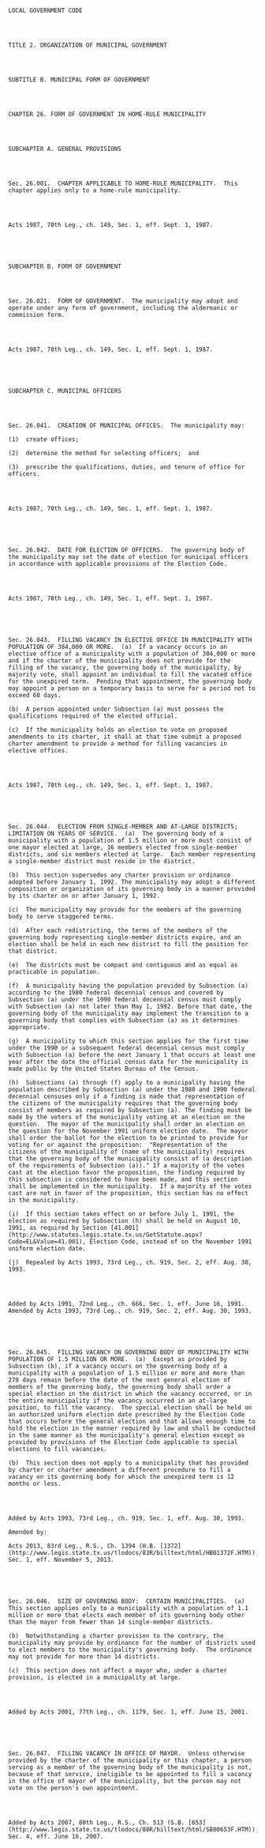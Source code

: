 ﻿
    
    
    	
    					
    
    
    LOCAL GOVERNMENT CODE
    
      
    
    
    TITLE 2. ORGANIZATION OF MUNICIPAL GOVERNMENT
    
      
    
    
    SUBTITLE B. MUNICIPAL FORM OF GOVERNMENT
    
      
    
    
    CHAPTER 26. FORM OF GOVERNMENT IN HOME-RULE MUNICIPALITY
    
      
    
    
    SUBCHAPTER A. GENERAL PROVISIONS
    
      
    
    
    Sec. 26.001.  CHAPTER APPLICABLE TO HOME-RULE MUNICIPALITY.  This chapter applies only to a home-rule municipality.
    
    
    
    
    Acts 1987, 70th Leg., ch. 149, Sec. 1, eff. Sept. 1, 1987.
    
    
    
    
    
    SUBCHAPTER B. FORM OF GOVERNMENT
    
      
    
    
    Sec. 26.021.  FORM OF GOVERNMENT.  The municipality may adopt and operate under any form of government, including the aldermanic or commission form.
    
    
    
    
    Acts 1987, 70th Leg., ch. 149, Sec. 1, eff. Sept. 1, 1987.
    
    
    
    
    
    SUBCHAPTER C. MUNICIPAL OFFICERS
    
      
    
    
    Sec. 26.041.  CREATION OF MUNICIPAL OFFICES.  The municipality may:
    
    (1)  create offices;
    
    (2)  determine the method for selecting officers;  and
    
    (3)  prescribe the qualifications, duties, and tenure of office for officers.
    
    
    
    
    Acts 1987, 70th Leg., ch. 149, Sec. 1, eff. Sept. 1, 1987.
    
    
    
    
    
    Sec. 26.042.  DATE FOR ELECTION OF OFFICERS.  The governing body of the municipality may set the date of election for municipal officers in accordance with applicable provisions of the Election Code.
    
    
    
    
    Acts 1987, 70th Leg., ch. 149, Sec. 1, eff. Sept. 1, 1987.
    
    
    
    
    
    Sec. 26.043.  FILLING VACANCY IN ELECTIVE OFFICE IN MUNICIPALITY WITH POPULATION OF 384,000 OR MORE.  (a)  If a vacancy occurs in an elective office of a municipality with a population of 384,000 or more and if the charter of the municipality does not provide for the filling of the vacancy, the governing body of the municipality, by majority vote, shall appoint an individual to fill the vacated office for the unexpired term.  Pending that appointment, the governing body may appoint a person on a temporary basis to serve for a period not to exceed 60 days.
    
    (b)  A person appointed under Subsection (a) must possess the qualifications required of the elected official.
    
    (c)  If the municipality holds an election to vote on proposed amendments to its charter, it shall at that time submit a proposed charter amendment to provide a method for filling vacancies in elective offices.
    
    
    
    
    Acts 1987, 70th Leg., ch. 149, Sec. 1, eff. Sept. 1, 1987.
    
    
    
    
    
    Sec. 26.044.  ELECTION FROM SINGLE-MEMBER AND AT-LARGE DISTRICTS;  LIMITATION ON YEARS OF SERVICE.  (a)  The governing body of a municipality with a population of 1.5 million or more must consist of one mayor elected at large, 16 members elected from single-member districts, and six members elected at large.  Each member representing a single-member district must reside in the district.  
    
    (b)  This section supersedes any charter provision or ordinance adopted before January 1, 1992. The municipality may adopt a different composition or organization of its governing body in a manner provided by its charter on or after January 1, 1992.
    
    (c)  The municipality may provide for the members of the governing body to serve staggered terms.
    
    (d)  After each redistricting, the terms of the members of the governing body representing single-member districts expire, and an election shall be held in each new district to fill the position for that district.
    
    (e)  The districts must be compact and contiguous and as equal as practicable in population.
    
    (f)  A municipality having the population provided by Subsection (a) according to the 1980 federal decennial census and covered by Subsection (a) under the 1990 federal decennial census must comply with Subsection (a) not later than May 1, 1992. Before that date, the governing body of the municipality may implement the transition to a governing body that complies with Subsection (a) as it determines appropriate.
    
    (g)  A municipality to which this section applies for the first time under the 1990 or a subsequent federal decennial census must comply with Subsection (a) before the next January 1 that occurs at least one year after the date the official census data for the municipality is made public by the United States Bureau of the Census.
    
    (h)  Subsections (a) through (f) apply to a municipality having the population described by Subsection (a) under the 1980 and 1990 federal decennial censuses only if a finding is made that representation of the citizens of the municipality requires that the governing body consist of members as required by Subsection (a). The finding must be made by the voters of the municipality voting at an election on the question.  The mayor of the municipality shall order an election on the question for the November 1991 uniform election date.  The mayor shall order the ballot for the election to be printed to provide for voting for or against the proposition:  "Representation of the citizens of the municipality of (name of the municipality) requires that the governing body of the municipality consist of (a description of the requirements of Subsection (a))." If a majority of the votes cast at the election favor the proposition, the finding required by this subsection is considered to have been made, and this section shall be implemented in the municipality.  If a majority of the votes cast are not in favor of the proposition, this section has no effect in the municipality.
    
    (i)  If this section takes effect on or before July 1, 1991, the election as required by Subsection (h) shall be held on August 10, 1991, as required by Section [41.001](http://www.statutes.legis.state.tx.us/GetStatute.aspx?Code=EL&Value=41.001), Election Code, instead of on the November 1991 uniform election date.
    
    (j)  Repealed by Acts 1993, 73rd Leg., ch. 919, Sec. 2, eff. Aug. 30, 1993.
    
    
    
    
    Added by Acts 1991, 72nd Leg., ch. 666, Sec. 1, eff. June 16, 1991.  Amended by Acts 1993, 73rd Leg., ch. 919, Sec. 2, eff. Aug. 30, 1993.
    
    
    
    
    
    Sec. 26.045.  FILLING VACANCY ON GOVERNING BODY OF MUNICIPALITY WITH POPULATION OF 1.5 MILLION OR MORE.  (a)  Except as provided by Subsection (b), if a vacancy occurs on the governing body of a municipality with a population of 1.5 million or more and more than 270 days remain before the date of the next general election of members of the governing body, the governing body shall order a special election in the district in which the vacancy occurred, or in the entire municipality if the vacancy occurred in an at-large position, to fill the vacancy.  The special election shall be held on an authorized uniform election date prescribed by the Election Code that occurs before the general election and that allows enough time to hold the election in the manner required by law and shall be conducted in the same manner as the municipality's general election except as provided by provisions of the Election Code applicable to special elections to fill vacancies.
    
    (b)  This section does not apply to a municipality that has provided by charter or charter amendment a different procedure to fill a vacancy on its governing body for which the unexpired term is 12 months or less.
    
    
    
    
    Added by Acts 1993, 73rd Leg., ch. 919, Sec. 1, eff. Aug. 30, 1993.
    
    Amended by: 
    
    Acts 2013, 83rd Leg., R.S., Ch. 1394 (H.B. [1372](http://www.legis.state.tx.us/tlodocs/83R/billtext/html/HB01372F.HTM)), Sec. 1, eff. November 5, 2013.
    
    
    
    
    
    Sec. 26.046.  SIZE OF GOVERNING BODY:  CERTAIN MUNICIPALITIES.  (a)  This section applies only to a municipality with a population of 1.1 million or more that elects each member of its governing body other than the mayor from fewer than 14 single-member districts.
    
    (b)  Notwithstanding a charter provision to the contrary, the municipality may provide by ordinance for the number of districts used to elect members to the municipality's governing body.  The ordinance may not provide for more than 14 districts.
    
    (c)  This section does not affect a mayor who, under a charter provision, is elected in a municipality at large.
    
    
    
    
    Added by Acts 2001, 77th Leg., ch. 1179, Sec. 1, eff. June 15, 2001.
    
    
    
    
    
    Sec. 26.047.  FILLING VACANCY IN OFFICE OF MAYOR.  Unless otherwise provided by the charter of the municipality or this chapter, a person serving as a member of the governing body of the municipality is not, because of that service, ineligible to be appointed to fill a vacancy in the office of mayor of the municipality, but the person may not vote on the person's own appointment.
    
    
    
    
    Added by Acts 2007, 80th Leg., R.S., Ch. 513 (S.B. [653](http://www.legis.state.tx.us/tlodocs/80R/billtext/html/SB00653F.HTM)), Sec. 4, eff. June 16, 2007.
    
    
    
    
    				
